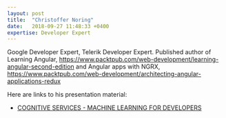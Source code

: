 ```yaml
---
layout: post
title:  "Christoffer Noring"
date:   2018-09-27 11:48:33 +0400
expertise: Developer Expert
---
```


Google Developer Expert, Telerik Developer Expert. Published author of Learning Angular, https://www.packtpub.com/web-development/learning-angular-second-edition and Angular apps with NGRX, https://www.packtpub.com/web-development/architecting-angular-applications-redux

Here are links to his presentation material:

- [COGNITIVE SERVICES - MACHINE LEARNING FOR DEVELOPERS](https://devintxcontent.blob.core.windows.net/showcontent/Speaker%20Presentations%20Spring%202019/CognitiveServicesMachineLearningForDevelopers.pptx)
